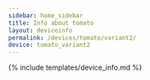 ```yaml
---
sidebar: home_sidebar
title: Info about tomato
layout: deviceinfo
permalink: /devices/tomato/variant2/
device: tomato_variant2
---
```

{% include templates/device_info.md %}
